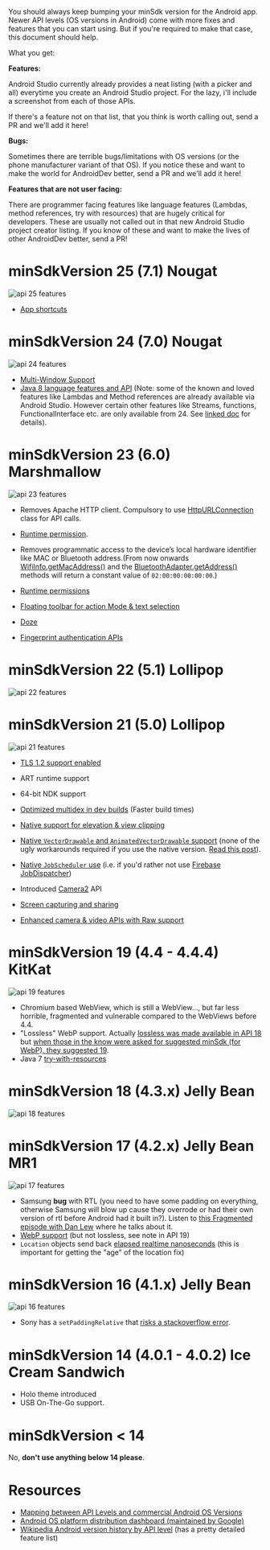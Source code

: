 You should always keep bumping your minSdk version for the Android app. Newer API levels (OS versions in Android) come with more fixes and features that you can start using. But if you're required to make that case, this document should help.

What you get:

__Features:__

Android Studio currently already provides a neat listing (with a picker and all) everytime you create an Android Studio project. For the lazy, i'll include a screenshot from each of those APIs.

If there's a feature not on that list, that you think is worth calling out, send a PR and we'll add it here!

__Bugs:__

Sometimes there are terrible bugs/limitations with OS versions (or the phone manufacturer variant of that OS). If you notice these and want to make the world for AndroidDev better, send a PR and we'll add it here!

__Features that are not user facing:__

There are programmer facing features like language features (Lambdas, method references, try with resources) that are hugely critical for developers. These are usually not called out in that new Android Studio project creator listing. If you know of these and want to make the lives of other AndroidDev better, send a PR!

# minSdkVersion 25 (7.1) Nougat

![api 25 features](img/api_25_n.png "API 25 features")
* [App shortcuts](https://developer.android.com/guide/topics/ui/shortcuts.html)

# minSdkVersion 24 (7.0) Nougat

![api 24 features](img/api_24_n.png "API 24 features")
* [Multi-Window Support](https://developer.android.com/guide/topics/ui/multi-window.html)
* [Java 8 language features and API](https://developer.android.com/studio/preview/features/java8-support.html) (Note: some of the known and loved features like Lambdas and Method references are already available via Android Studio. However certain other features like Streams, functions, FunctionalInterface etc. are only available from 24. See [linked doc](https://developer.android.com/studio/preview/features/java8-support.html) for details).

# minSdkVersion 23 (6.0) Marshmallow

![api 23 features](img/api_23_m.png "API 23 features")
* Removes Apache HTTP client. Compulsory to use [HttpURLConnection](https://developer.android.com/reference/java/net/HttpURLConnection.html) class for API calls.
* [Runtime permission](https://developer.android.com/training/permissions/requesting.html).
* Removes programmatic access to the device’s local hardware identifier like MAC or Bluetooth address.(From now onwards [WifiInfo.getMacAddress()](https://developer.android.com/reference/android/net/wifi/WifiInfo.html#getMacAddress()) and the [BluetoothAdapter.getAddress()](https://developer.android.com/reference/android/bluetooth/BluetoothAdapter.html#getAddress()) methods will return a constant value of `02:00:00:00:00:00`.)

* [Runtime permissions](https://developer.android.com/training/permissions/requesting.html)
* [Floating toolbar for action Mode & text selection](https://developer.android.com/about/versions/marshmallow/android-6.0-changes.html#behavior-text-selection)
* [Doze](https://developer.android.com/training/monitoring-device-state/doze-standby.html)
* [Fingerprint authentication APIs](https://developer.android.com/about/versions/marshmallow/android-6.0.html#fingerprint-authentication)

# minSdkVersion 22 (5.1) Lollipop

![api 22 features](img/api_22_l.png "API 22 features")

# minSdkVersion 21 (5.0) Lollipop

![api 21 features](img/api_21_l.png "API 21 features")

* [TLS 1.2 support enabled](https://en.wikipedia.org/wiki/Transport_Layer_Security#Web_browsers)
* ART runtime support
* 64-bit NDK support
* [Optimized multidex in dev builds](https://developer.android.com/studio/build/multidex.html#dev-build) (Faster build times)

* [Native support for elevation & view clipping](https://developer.android.com/training/material/shadows-clipping.html)
* [Native `VectorDrawable` and `AnimatedVectorDrawable` support](https://developer.android.com/guide/topics/graphics/vector-drawable-resources.html) (none of the ugly workarounds required if you use the native version. [Read this post](https://medium.com/@chrisbanes/appcompat-v23-2-age-of-the-vectors-91cbafa87c88)).
* [Native `JobScheduler` use](https://developer.android.com/reference/android/app/job/JobScheduler.html) (i.e. if you'd rather not use [Firebase JobDispatcher](https://github.com/firebase/firebase-jobdispatcher-android))
* Introduced [Camera2](https://developer.android.com/reference/android/hardware/camera2/package-summary.html) API
* [Screen capturing and sharing](https://developer.android.com/about/versions/lollipop.html#ScreenCapture)
* [Enhanced camera & video APIs with Raw support](https://developer.android.com/about/versions/lollipop.html#Camera)

# minSdkVersion 19 (4.4 - 4.4.4) KitKat

![api 19 features](img/api_19_k.png "API 19 features")

* Chromium based WebView, which is still a WebView..., but far less horrible, fragmented and vulnerable compared to the WebViews before 4.4.
* "Lossless" WebP support. Actually [lossless was made available in API 18](https://developer.android.com/studio/write/convert-webp.html) but [when those in the know were asked for suggested minSdk (for WebP), they suggested 19](https://twitter.com/Eric_Cochran/status/855446820708679680).
* Java 7 [try-with-resources](https://issuetracker.google.com/issues/36999599#comment3)


# minSdkVersion 18 (4.3.x) Jelly Bean

![api 18 features](img/api_18_j.png "API 18 features")

# minSdkVersion 17 (4.2.x) Jelly Bean MR1

![api 17 features](img/api_17_j.png "API 17 features")

* Samsung __bug__ with RTL (you need to have some padding on everything, otherwise Samsung will blow up cause they overrode or had their own version of rtl before Android had it built in?). Listen to [this Fragmented episode with Dan Lew](fragmentedpodcast.com/episodes/049) where he talks about it.
* [WebP support](https://developer.android.com/guide/topics/media/media-formats.html) (but not lossless, see note in API 19)
* `Location` objects send back [elapsed realtime nanoseconds](https://developer.android.com/reference/android/location/Location.html#getElapsedRealtimeNanos()) (this is important for getting the "age" of the location fix)

# minSdkVersion 16 (4.1.x) Jelly Bean

![api 16 features](img/api_16_j.png "API 16 features")

* Sony has a `setPaddingRelative` that [risks a stackoverflow error](https://twitter.com/seebrock3r/status/855735534223855616).

# minSdkVersion 14 (4.0.1 - 4.0.2) Ice Cream Sandwich

* Holo theme introduced
* USB On-The-Go support.

# minSdkVersion < 14

No, __don't use anything below 14 please__.

# Resources

* [Mapping between API Levels and commercial Android OS Versions](https://source.android.com/source/build-numbers)
* [Android OS platform distribution dashboard (maintained by Google)](https://developer.android.com/about/dashboards/index.html)
* [Wikipedia Android version history by API level](https://en.wikipedia.org/wiki/Android_version_history#Version_history_by_API_level) (has a pretty detailed feature list)

